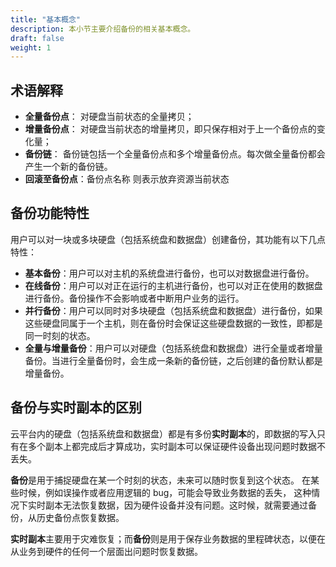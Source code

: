 ```yaml
---
title: "基本概念"
description: 本小节主要介绍备份的相关基本概念。
draft: false
weight: 1
---
```


## 术语解释

- **全量备份点**： 对硬盘当前状态的全量拷贝；
- **增量备份点**： 对硬盘当前状态的增量拷贝，即只保存相对于上一个备份点的变化量；
- **备份链**： 备份链包括一个全量备份点和多个增量备份点。每次做全量备份都会产生一个新的备份链。
- **回滚至备份点**：备份点名称 则表示放弃资源当前状态

## 备份功能特性

用户可以对一块或多块硬盘（包括系统盘和数据盘）创建备份，其功能有以下几点特性：
- **基本备份**：用户可以对主机的系统盘进行备份，也可以对数据盘进行备份。
- **在线备份**：用户可以对正在运行的主机进行备份，也可以对正在使用的数据盘进行备份。备份操作不会影响或者中断用户业务的运行。
- **并行备份**：用户可以同时对多块硬盘（包括系统盘和数据盘）进行备份，如果这些硬盘同属于一个主机，则在备份时会保证这些硬盘数据的一致性，即都是同一时刻的状态。
- **全量与增量备份**：用户可以对硬盘（包括系统盘和数据盘）进行全量或者增量备份。当进行全量备份时，会生成一条新的备份链，之后创建的备份默认都是增量备份。

## 备份与实时副本的区别

云平台内的硬盘（包括系统盘和数据盘）都是有多份**实时副本**的，即数据的写入只有在多个副本上都完成后才算成功，实时副本可以保证硬件设备出现问题时数据不丢失。

**备份**是用于捕捉硬盘在某一个时刻的状态，未来可以随时恢复到这个状态。 在某些时候，例如误操作或者应用逻辑的 bug，可能会导致业务数据的丢失， 这种情况下实时副本无法恢复数据，因为硬件设备并没有问题。这时候，就需要通过备份，从历史备份点恢复数据。

**实时副本**主要用于灾难恢复；而**备份**则是用于保存业务数据的里程碑状态，以便在从业务到硬件的任何一个层面出问题时恢复数据。

